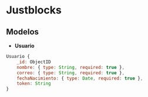 # Justblocks

## Modelos

- **Usuario**
```javascript
Usuario {
	_id: ObjectID 
	nombre: { type: String, required: true },
	correo: { type: String, required: true },
	fechaNacimiento: { type: Date, required: true },
	token: String
}
```